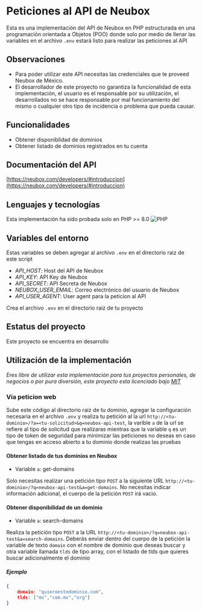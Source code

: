 # Peticiones al API de Neubox

Esta es una implementación del API de Neubox en PHP estructurada en una programación orientada a Objetos (POO) donde solo por medio de llenar las variables en el archivo `.env` estará listo para realizar las peticiones al API

## Observaciones

- Para poder utilizar este API necesitas las credenciales que te proveed Neubox de México.
- El desarrollador de este proyecto no garantiza la funcionalidad de esta implementación, el usuario es el responsable por su utilización, el desarrollados no se hace responsable por mal funcionamiento del mismo o cualquier otro tipo de incidencia o problema que pueda causar.

## Funcionalidades

- Obtener disponiblidad de dominios
- Obtener listado de dominios registrados en tu cuenta

## Documentación del API

[https://neubox.com/developers/#introduccion](https://neubox.com/developers/#introduccion)

## Lenguajes y tecnologías

Esta implementación ha sido probada solo en PHP >= 8.0 ![PHP](https://img.shields.io/badge/php-%23777BB4.svg?style=for-the-badge&logo=php&logoColor=white)


## Variables del entorno

Estas variables se deben agregar al archivo `.env` en el directorio raiz de este script

- *API_HOST*: Host del API de Neubox
- *API_KEY*: API Key de Neubox
- *API_SECRET*: API Secreta de Neubox
- *NEUBOX_USER_EMAIL*: Correo electrónico del usuario de Neubox
- *API_USER_AGENT*: User agent para la peticion al API

Crea el archivo `.env` en el directorio raiz de tu proyecto

## Estatus del proyecto

Este proyecto se encuentra en desarrollo

## Utilización de la implementación

*Eres libre de utilizar esta implementación para tus proyectos personales, de negocios o por pura diversión, este proyecto esta licenciado bajo [MIT](https://mit-license.org/)*

### Via peticion web

Sube este código al directorio raiz de tu dominio, agregar la configuración necesaria en el archivo `.env` y realiza tu petición al la url `http://<tu-dominio>/?a=<tu-solicitud>&q=neubox-api-test`, la varible `a` de la url se refiere al tipo de solicitud que realizaras mientras que la variable `q` es un tipo de token de seguridad para minimizar las peticiones no deseas en caso que tengas en acceso abierto a tu dominio donde realizas las pruebas 

#### Obtener listado de tus dominios en Neubox

- Variable `a`: get-domains

Solo necesitas realizar una petición tipo `POST` a la siguiente URL `http://<tu-dominio>/?q=neubox-api-test&a=get-domains`. No necesitas indicar información adicional, el cuerpo de la petición `POST` irá vacio.

#### Obtener disponibilidad de un dominio

- Variable `a`: search-domains

Realiza la petición tipo `POST` a la URL `http://<tu-dominio>/?q=neubox-api-test&a=search-domains`. Deberás enviar dentro del cuerpo de la petición la variable de texto `domain` con el nombre de dominio que deseas buscar y otra variable llamada `tlds` de tipo array, con el listado de tlds que quieres buscar adicionalmente el dominio

##### Ejemplo

```json
{
	domain: "quieroestedominio.com",
	tlds: ["mx","com.mx","org"]
}
``` 
